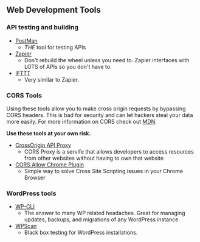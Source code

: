 ## Web Development Tools

### API testing and building

  - [PostMan](https://www.getpostman.com/)
    - *THE* tool for testing APIs
  - [Zapier](https://zapier.com)
    - Don't rebuild the wheel unless you need to. Zapier interfaces with LOTS of APIs so you don't have to.
  - [IFTTT](https://ifttt.com)
    - Very similar to Zapier. 
    

### CORS Tools

Using these tools allow you to make cross origin requests by bypassing CORS headers. This is bad for security and can let hackers steal your data more easily. For more information on CORS check out [MDN](https://developer.mozilla.org/en-US/docs/Web/HTTP/CORS).

**Use these tools at your own risk.**

  - [CrossOrigin API Proxy](https://crossorigin.me/)
    - CORS Proxy is a servife that allows developers to access resources from other websites without having to own that website
  - [CORS Allow Chrome Plugin](https://chrome.google.com/webstore/detail/allow-control-allow-origi/nlfbmbojpeacfghkpbjhddihlkkiljbi)
    - Simple way to solve Cross Site Scripting issues in your Chrome Browser
   
### WordPress tools

  - [WP-CLI](http://wp-cli.org/)
    - The answer to many WP related headaches. Great for managing updates, backups, and migrations of any WordPress instance.
  - [WPScan](https://wpscan.org/)
    - Black box testing for WordPress installations.  
